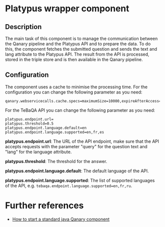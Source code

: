 # Platypus wrapper component

## Description

The main task of this component is to manage the communication between the Qanary pipeline and the Platypus API and to
prepare the data. To do this, the component fetches the submitted question and sends the text and lang attribute to the
Platypus API. The result from the API is processed, stored in the triple store and is then available in the Qanary
pipeline.

## Configuration

The component uses a cache to minimise the processing time.
For the configuration you can change the following parameter as you need:

```
qanary.webservicecalls.cache.specs=maximumSize=10000,expireAfterAccess=3600s
```

For the TeBaQA API you can change the following parameter as you need:

```
platypus.endpoint.url=
platypus.threshold=0.5
platypus.endpoint.language.default=en
platypus.endpoint.language.supported=en,fr,es
```

**platypus.endpoint.url**: The URL of the API endpoint,
make sure that the API accepts requests with the parameter
"query" for the question text and "lang" for the language attribute.

**platypus.threshold**: The threshold for the answer.

**platypus.endpoint.language.default**: The default language of the API.

**platypus.endpoint.language.supported**: The list of supported languages of the API,
e.g. `tebaqa.endpoint.language.supported=en,fr,ru`.

# Further references

- [How to start a standard java Qanary component](https://github.com/WDAqua/Qanary/wiki//How-to-start-a-standard-java-Qanary-component)

